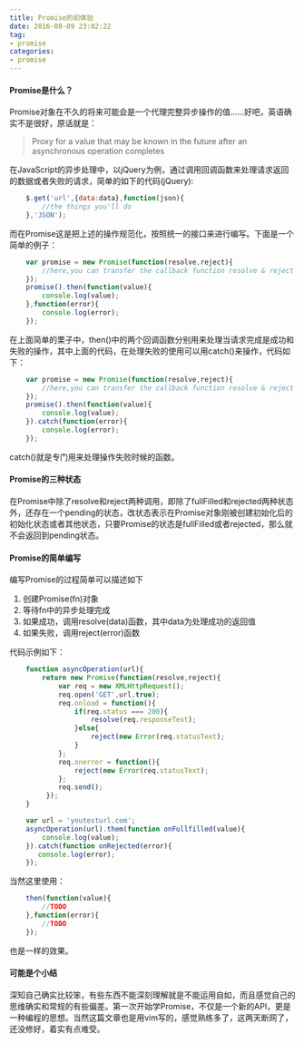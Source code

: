 ```yaml
---
title: Promise的初体验
date: 2016-08-09 23:02:22
tag:
- promise
categories:
- promise
---
```

#### Promise是什么？
Promise对象在不久的将来可能会是一个代理完整异步操作的值......好吧，英语确实不是很好，原话就是：
> Proxy for a value that may be known in the future after an asynchronous operation completes

在JavaScript的异步处理中，以jQuery为例，通过调用回调函数来处理请求返回的数据或者失败的请求，简单的如下的代码(jQuery):
```javascript
    $.get('url',{data:data},function(json){
        //the things you'll do
    },'JSON');
```

而在Promise这是把上述的操作规范化，按照统一的接口来进行编写。下面是一个简单的例子：
```javascript
    var promise = new Promise(function(resolve,reject){
        //here,you can transfer the callback function resolve & reject to do what you want to do
    });
    promise().then(function(value){
        console.log(value);
    },function(error){
        console.log(error);
    });
```

在上面简单的栗子中，then()中的两个回调函数分别用来处理当请求完成是成功和失败的操作，其中上面的代码，在处理失败的使用可以用catch()来操作，代码如下：
```javascript
    var promise = new Promise(function(resolve,reject){
        //here,you can transfer the callback function resolve & reject to do what you want to do
    });
    promise().then(function(value){
        console.log(value);
    }).catch(function(error){
        console.log(error);
    });
```
catch()就是专门用来处理操作失败时候的函数。

#### Promise的三种状态
在Promise中除了resolve和reject两种调用，即除了fullFilled和rejected两种状态外，还存在一个pending的状态，改状态表示在Promise对象刚被创建初始化后的初始化状态或者其他状态，只要Promise的状态是fullFilled或者rejected，那么就不会返回到pending状态。

#### Promise的简单编写

编写Promise的过程简单可以描述如下
1. 创建Promise(fn)对象
2. 等待fn中的异步处理完成
3. 如果成功，调用resolve(data)函数，其中data为处理成功的返回值
4. 如果失败，调用reject(error)函数

代码示例如下：
```javascript
    function asyncOperation(url){
        return new Promise(function(resolve,reject){
            var req = new XMLHttpRequest();
            req.open('GET',url,true);
            req.onload = function(){
                if(req.status === 200){
                    resolve(req.responseText);
                }else{
                    reject(new Error(req.statusText);
                }
            };
            req.onerror = function(){
                reject(new Error(req.statusText);
            };
            req.send();
         });
    }

    var url = 'youtesturl.com';
    asyncOperation(url).them(function onFullfilled(value){
        console.log(value);
    }).catch(function onRejected(error){
       console.log(error);
    });
```

当然这里使用：
```javascript
    then(function(value){
        //TODO
    },function(error){
        //TODO
    });
```
也是一样的效果。

#### 可能是个小结
深知自己确实比较笨，有些东西不能深刻理解就是不能运用自如，而且感觉自己的思维确实和常规的有些偏差。第一次开始学Promise，不仅是一个新的API，更是一种编程的思想。当然这篇文章也是用vim写的，感觉熟练多了，这两天断网了，还没修好，着实有点难受。
